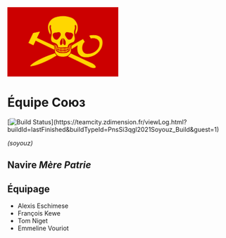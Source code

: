 <img src="flag.png" width="50%">

# Équipe Союз

[![Build Status](https://teamcity.zdimension.fr/app/rest/builds/buildType:(id:PnsSi3qgl2021Soyouz_Build)/statusIcon)](https://teamcity.zdimension.fr/viewLog.html?buildId=lastFinished&buildTypeId=PnsSi3qgl2021Soyouz_Build&guest=1)


*(soyouz)*

## Navire *Mère Patrie*

## Équipage

- Alexis Eschimese
- François Kewe
- Tom Niget
- Emmeline Vouriot
